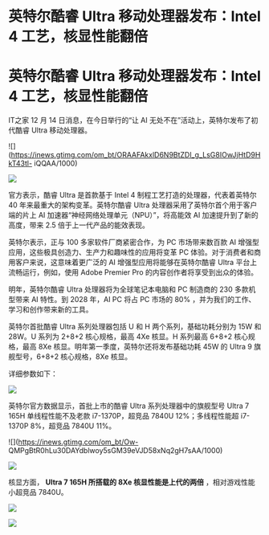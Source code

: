 # 英特尔酷睿 Ultra 移动处理器发布：Intel 4 工艺，核显性能翻倍

# 英特尔酷睿 Ultra 移动处理器发布：Intel 4 工艺，核显性能翻倍

IT之家 12 月 14 日消息，在今日举行的“让 AI 无处不在”活动上，英特尔发布了初代酷睿 Ultra 移动处理器。

![](https://inews.gtimg.com/om_bt/ORAAFAkxlD6N9BtZDI_g_LsG8IOwJjHtD9HkT43tl-
iQQAA/1000)

![](https://inews.gtimg.com/om_bt/OOHQmnsUf65BRmPW_XIAbnvUnA9aKkjjtqoNpvYdXZbdgAA/1000)

官方表示，酷睿 Ultra 是首款基于 Intel 4 制程工艺打造的处理器，代表着英特尔 40 年来最重大的架构变革。英特尔酷睿 Ultra
处理器采用了英特尔首个用于客户端的片上 AI 加速器“神经网络处理单元（NPU）”，将高能效 AI 加速提升到了新的高度，带来 2.5
倍于上一代产品的能效表现。

英特尔表示，正与 100 多家软件厂商紧密合作，为 PC 市场带来数百款 AI 增强型应用，这些极具创造力、生产力和趣味性的应用将变革 PC
体验。对于消费者和商用客户来说，这意味着更广泛的 AI 增强型应用将能够在英特尔酷睿 Ultra 平台上流畅运行，例如，使用 Adobe Premier
Pro 的内容创作者将享受到出众的体验。

明年，英特尔酷睿 Ultra 处理器将为全球笔记本电脑和 PC 制造商的 230 多款机型带来 AI 特性。到 2028 年，AI PC 将占 PC 市场的
80% ，并为我们的工作、学习和创作带来新的工具。

英特尔首批酷睿 Ultra 系列处理器包括 U 和 H 两个系列，基础功耗分别为 15W 和 28W。U 系列为 2+8+2 核心规格，最高 4Xe
核显。H 系列最高 6+8+2 核心规格，最高 8Xe 核显。明年第一季度，英特尔还将发布基础功耗 45W 的 Ultra 9 旗舰型号，6+8+2
核心规格，8Xe 核显。

详细参数如下：

![](https://inews.gtimg.com/om_bt/OYB7_R26OLTyRJDENJUqZzRKxNAbSGBsHsVq3xpC1ZVCMAA/1000)

英特尔官方数据显示，首批上市的酷睿 Ultra 系列处理器中的旗舰型号 Ultra 7 165H 单线程性能不及老款 i7-1370P，超竞品 7840U
12%；多线程性能超 i7-1370P 8%，超竞品 7840U 11%。

![](https://inews.gtimg.com/om_bt/Ow-
QMPgBtR0hLu30DAYdblwoy5sGM39eVJD58xNq2gH7sAA/1000)

![](https://inews.gtimg.com/om_bt/OH33aELabNlaCDys7J2TMc5t3JGEZHh_6-7i7Ix0n10j0AA/1000)

核显方面， **Ultra 7 165H 所搭载的 8Xe 核显性能是上代的两倍** ，相对游戏性能小超竞品 7840U。

![](https://inews.gtimg.com/om_bt/OR_YUiskCrcHOZHK05vGg6S8xcMfSLqyqF7lPZ0ICtDs4AA/1000)

![](https://inews.gtimg.com/om_bt/OSamJVQl4DCQczc5ySslsG-1yJivABz_mwFp1S5q6JM3IAA/1000)

